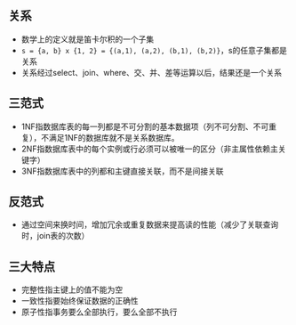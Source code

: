 ## 关系
- 数学上的定义就是笛卡尔积的一个子集
- `s = {a, b} x {1, 2} = {(a,1), (a,2), (b,1), (b,2)}`，s的任意子集都是关系
- 关系经过select、join、where、交、并、差等运算以后，结果还是一个关系

## 三范式
- 1NF指数据库表的每一列都是不可分割的基本数据项（列不可分割、不可重复），不满足1NF的数据库就不是关系数据库。
- 2NF指数据库表中的每个实例或行必须可以被唯一的区分（非主属性依赖主关键字）
- 3NF指数据库表中的列都和主键直接关联，而不是间接关联

## 反范式
- 通过空间来换时间，增加冗余或重复数据来提高读的性能（减少了关联查询时，join表的次数）

## 三大特点
- 完整性指主键上的值不能为空
- 一致性指要始终保证数据的正确性
- 原子性指事务要么全部执行，要么全部不执行
